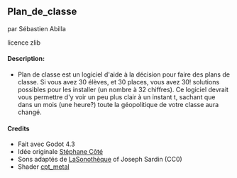 ## Plan_de_classe
par Sébastien Abilla

licence zlib

#### Description:

*  Plan de classe est un logiciel d'aide à la décision pour faire des plans de classe. Si vous avez 30 élèves, et 30 places, vous avez 30! solutions possibles pour les installer (un nombre à 32 chiffres). Ce logiciel devrait vous permettre d'y voir un peu plus clair à un instant t, sachant que dans un mois (une heure?) toute la géopolitique de votre classe aura changé.

#### Credits

* Fait avec Godot 4.3
* Idée originale [Stéphane Côté](http://www.stephanecote.org/2014/03/27/gestion-de-classe-le-post-it-qui-supporte-lautonomie/)
* Sons adaptés de [LaSonothèque](https://lasonotheque.org/apropos.html) of Joseph Sardin (CC0)
* Shader [cpt_metal](https://godotshaders.com/shader/line2d-animation/)
